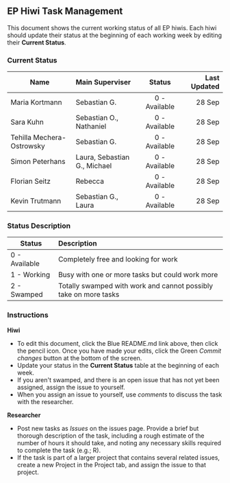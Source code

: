 ## EP Hiwi Task Management

This document shows the current working status of all EP hiwis. Each hiwi should update their status at the beginning of each working week by editing their **Current Status**.



### Current Status

| Name   |  Main Superviser |    Status      |  Last Updated |
|----------|:-----|:-------------:|------:|
|Maria Kortmann | Sebastian G. | 0 - Available |    28 Sep |
| Sara Kuhn | Sebastian O., Nathaniel | 0 - Available | 28 Sep |
| Tehilla Mechera-Ostrowsky |Sebastian G. | 0 - Available |    28 Sep |
| Simon Peterhans | Laura, Sebastian G., Michael |   0 - Available   |   28 Sep |
| Florian Seitz | Rebecca | 0 - Available |    28 Sep |
| Kevin Trutmann | Sebastian G., Laura | 0 - Available |    28 Sep |

### Status Description

| Status|      Description      |  
|----------|:-------------|
| 0 - Available|  Completely free and looking for work |
| 1 - Working|  Busy with one or more tasks but could work more | 
| 2 - Swamped|  Totally swamped with work and cannot possibly take on more tasks  | 


### Instructions

**Hiwi**

- To edit this document, click the Blue README.md link above, then click the pencil icon. Once you have made your edits, click the Green *Commit changes* button at the bottom of the screen.
- Update your status in the **Current Status** table at the beginning of each week.
- If you aren't swamped, and there is an open issue that has not yet been assigned, assign the issue to yourself.
- When you assign an issue to yourself, use *comments* to discuss the task with the researcher.

**Researcher**

- Post new tasks as *Issues* on the issues page. Provide a brief but thorough description of the task, including a rough estimate of the number of hours it should take, and noting any necessary skills required to complete the task (e.g.; R).
- If the task is part of a larger project that contains several related issues, create a new Project in the Project tab, and assign the issue to that project.
